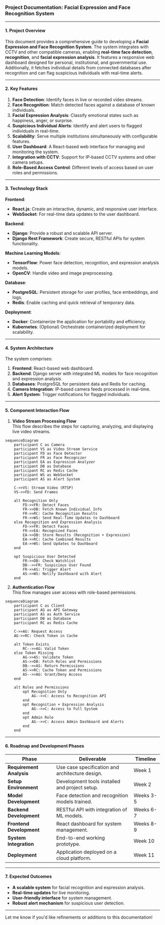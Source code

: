 
### **Project Documentation: Facial Expression and Face Recognition System**

---

#### **1. Project Overview**

This document provides a comprehensive guide to developing a **Facial Expression and Face Recognition System**. The system integrates with CCTV and other compatible cameras, enabling **real-time face detection**, **recognition**, and **facial expression analysis**. It features a responsive web dashboard designed for personal, institutional, and governmental use. Additionally, it fetches individual details from connected databases after recognition and can flag suspicious individuals with real-time alerts.

---

#### **2. Key Features**
1. **Face Detection**: Identify faces in live or recorded video streams.
2. **Face Recognition**: Match detected faces against a database of known individuals.
3. **Facial Expression Analysis**: Classify emotional states such as happiness, anger, or surprise.
4. **Suspicious Individual Alerts**: Identify and alert users to flagged individuals in real-time.
5. **Scalability**: Serve multiple institutions simultaneously with configurable features.
6. **User Dashboard**: A React-based web interface for managing and monitoring the system.
7. **Integration with CCTV**: Support for IP-based CCTV systems and other camera setups.
8. **Role-Based Access Control**: Different levels of access based on user roles and permissions.

---

#### **3. Technology Stack**

**Frontend**:  
- **React.js**: Create an interactive, dynamic, and responsive user interface.  
- **WebSocket**: For real-time data updates to the user dashboard.  

**Backend**:  
- **Django**: Provide a robust and scalable API server.  
- **Django Rest Framework**: Create secure, RESTful APIs for system functionality.  

**Machine Learning Models**:  
- **TensorFlow**: Power face detection, recognition, and expression analysis models.  
- **OpenCV**: Handle video and image preprocessing.  

**Database**:  
- **PostgreSQL**: Persistent storage for user profiles, face embeddings, and logs.  
- **Redis**: Enable caching and quick retrieval of temporary data.  

**Deployment**:  
- **Docker**: Containerize the application for portability and efficiency.  
- **Kubernetes**: (Optional) Orchestrate containerized deployment for scalability.  

---

#### **4. System Architecture**
The system comprises:
1. **Frontend**: React-based web dashboard.
2. **Backend**: Django server with integrated ML models for face recognition and expression analysis.
3. **Databases**: PostgreSQL for persistent data and Redis for caching.
4. **Camera Integration**: IP-based camera feeds processed in real-time.
5. **Alert System**: Trigger notifications for flagged individuals.

---

#### **5. Component Interaction Flow**

1. **Video Stream Processing Flow**  
   This flow describes the steps for capturing, analyzing, and displaying live video streams.

```mermaid
sequenceDiagram
    participant C as Camera
    participant VS as Video Stream Service
    participant FD as Face Detector
    participant FR as Face Recognizer
    participant EA as Expression Analyzer
    participant DB as Database
    participant RC as Redis Cache
    participant WS as WebSocket
    participant AS as Alert System

    C->>VS: Stream Video (RTSP)
    VS->>FD: Send Frames

    alt Recognition Only
        FD->>FR: Detect Faces
        FR->>DB: Fetch Known Individual Info
        FR->>RC: Cache Recognition Results
        FR->>WS: Send Real-Time Updates to Dashboard
    else Recognition and Expression Analysis
        FD->>FR: Detect Faces
        FR->>EA: Recognized Faces
        EA->>DB: Store Results (Recognition + Expression)
        EA->>RC: Cache Combined Results
        EA->>WS: Send Updates to Dashboard
    end

    opt Suspicious User Detected
        FR->>DB: Check Watchlist
        DB-->>FR: Suspicious User Found
        FR->>AS: Trigger Alert
        AS->>WS: Notify Dashboard with Alert
    end
```

2. **Authentication Flow**  
   This flow manages user access with role-based permissions.

```mermaid
sequenceDiagram
    participant C as Client
    participant AG as API Gateway
    participant AS as Auth Service
    participant DB as Database
    participant RC as Redis Cache

    C->>AG: Request Access
    AG->>RC: Check Token in Cache

    alt Token Exists
        RC-->>AG: Valid Token
    else Token Missing
        AG->>AS: Validate Token
        AS->>DB: Fetch Roles and Permissions
        DB-->>AS: Return Permissions
        AS->>RC: Cache Token and Permissions
        AS-->>AG: Grant/Deny Access
    end

    alt Roles and Permissions
        opt Recognition Only
            AG-->>C: Access to Recognition API
        end
        opt Recognition + Expression Analysis
            AG-->>C: Access to Full System
        end
        opt Admin Role
            AG-->>C: Access Admin Dashboard and Alerts
        end
    end
```

---

#### **6. Roadmap and Development Phases**

| **Phase**               | **Deliverable**                                  | **Timeline**   |
|-------------------------|--------------------------------------------------|----------------|
| **Requirement Analysis**| Use case specification and architecture design. | Week 1         |
| **Setup Environment**   | Development tools installed and project setup.  | Week 2         |
| **Model Development**   | Face detection and recognition models trained.  | Weeks 3-5      |
| **Backend Development** | RESTful API with integration of ML models.      | Weeks 6-7      |
| **Frontend Development**| React dashboard for system management.          | Weeks 8-9      |
| **System Integration**  | End-to-end working prototype.                   | Week 10        |
| **Deployment**          | Application deployed on a cloud platform.       | Week 11        |

---

#### **7. Expected Outcomes**
- **A scalable system** for facial recognition and expression analysis.
- **Real-time updates** for live monitoring.
- **User-friendly interface** for system management.
- **Robust alert mechanism** for suspicious user detection.

---

Let me know if you'd like refinements or additions to this documentation!